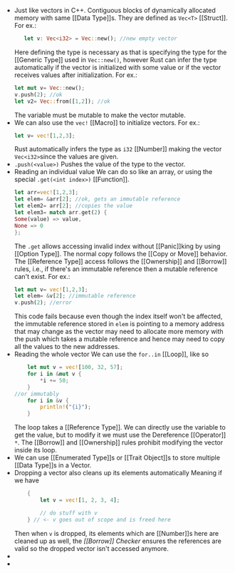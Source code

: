 - Just like vectors in C++. Contiguous blocks of dynamically allocated memory with same [[Data Type]]s. 
  They are defined as ``Vec<T>`` [[Struct]].
  For ex.:
  ```rust
     let v: Vec<i32> = Vec::new(); //new empty vector
  ```
  Here defining the type is necessary as that is specifying the type for the [[Generic Type]] used in ``Vec::new()``, however Rust can infer the type automatically if the vector is initialized with some value or if the vector receives values after initialization.
  For ex.:
  ```rust
  let mut v= Vec::new();
  v.push(2); //ok
  let v2= Vec::from([1,2]); //ok
  ```
  The variable must be mutable to make the vector mutable.
- We can also use the ``vec!`` [[Macro]] to initialize vectors.
  For ex.:
  ```rust
  let v= vec![1,2,3];
  ```
  Rust automatically infers the type as ``i32`` [[Number]] making the vector ``Vec<i32>``since the values are given.
- ``.push(<value>)``
  Pushes the value of the type to the vector.
- Reading an individual value
  We can do so like an array, or using the special ``.get(<int index>)`` [[Function]]. 
  ```rust
  let arr=vec![1,2,3];
  let elem= &arr[2]; //ok, gets an immutable reference
  let elem2= arr[2]; //copies the value
  let elem3= match arr.get(2) {
  Some(value) => value,
  None => 0
  };
  ```
  The ``.get`` allows accessing invalid index without [[Panic]]king by using [[Option Type]]. The normal copy follows the [[Copy or Move]] behavior. The [[Reference Type]] access follows the [[Ownership]] and [[Borrow]] rules, i.e., if there's an immutable reference then a mutable reference can't exist.
  For ex.:
  ```rust
  let mut v= vec![1,2,3];
  let elem= &v[2]; //immutable reference
  v.push(2); //error
  ```
  This code fails because even though the index itself won't be affected, the immutable reference stored in ``elem`` is pointing to a memory address that may change as the vector may need to allocate more memory with the push which takes a mutable reference and hence may need to copy all the values to the new addresses.
- Reading the whole vector
  We can use the ``for..in`` [[Loop]], like so
  ```rust
      let mut v = vec![100, 32, 57];
      for i in &mut v {
          *i += 50;
      }
  //or immutably
      for i in &v {
          println!("{i}");
      }
  ```
  The loop takes a [[Reference Type]]. We can directly use the variable to get the value, but to modify it we must use the Dereference [[Operator]] ``*``. The [[Borrow]] and [[Ownership]] rules prohibit modifying the vector inside its loop.
- We can use [[Enumerated Type]]s or [[Trait Object]]s to store multiple [[Data Type]]s in a Vector.
- Dropping a vector also cleans up its elements automatically
  Meaning if we have
  ```rust
      {
          let v = vec![1, 2, 3, 4];
  
          // do stuff with v
      } // <- v goes out of scope and is freed here
  ```
  Then when ``v`` is dropped, its elements which are [[Number]]s here are cleaned up as well, the *[[Borrow]] Checker* ensures the references are valid so the dropped vector isn't accessed anymore.
-
-
